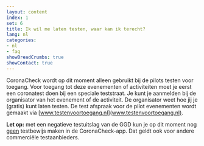 ```yaml
---
layout: content
index: 1
set: 6
title: Ik wil me laten testen, waar kan ik terecht?
lang: nl
categories:
- nl
- faq
showBreadCrumbs: true
showContact: true
---
```

CoronaCheck wordt op dit moment alleen gebruikt bij de pilots testen voor toegang. Voor toegang tot deze evenementen of activiteiten moet je eerst een coronatest doen bij een speciale teststraat. Je kunt je aanmelden bij de organisator van het evenement of de activiteit. De organisator weet hoe jij je (gratis) kunt laten testen. De test afspraak voor de pilot evenementen wordt gemaakt via [www.testenvoortoegang.nl](www.testenvoortoegang.nl).

**Let op:** met een negatieve testuitslag van de GGD kun je op dit moment nog <u>geen</u> testbewijs maken in de CoronaCheck-app. Dat geldt ook voor andere commerciële testaanbieders. 
